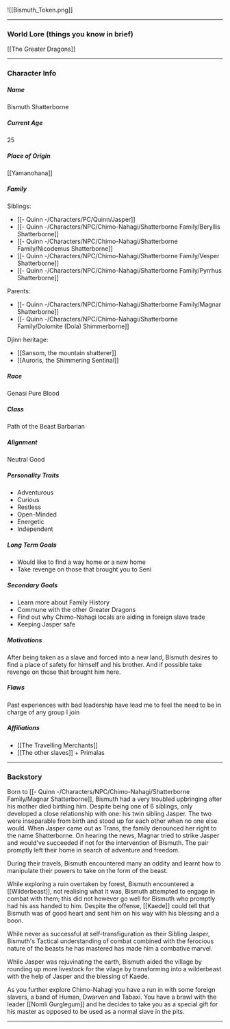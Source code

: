 ![[Bismuth_Token.png]]

---
### World Lore (things you know in brief)
[[The Greater Dragons]]


---
### Character Info

##### Name 
Bismuth Shatterborne

##### Current Age
25

##### Place of Origin
[[Yamanohana]]

##### Family

Siblings: 
- [[- Quinn -/Characters/PC/Quinn/Jasper]]
- [[- Quinn -/Characters/NPC/Chimo-Nahagi/Shatterborne Family/Beryllis Shatterborne]]
- [[- Quinn -/Characters/NPC/Chimo-Nahagi/Shatterborne Family/Nicodemus Shatterborne]]
- [[- Quinn -/Characters/NPC/Chimo-Nahagi/Shatterborne Family/Vesper Shatterborne]]
- [[- Quinn -/Characters/NPC/Chimo-Nahagi/Shatterborne Family/Pyrrhus Shatterborne]]

Parents:
- [[- Quinn -/Characters/NPC/Chimo-Nahagi/Shatterborne Family/Magnar Shatterborne]]
- [[- Quinn -/Characters/NPC/Chimo-Nahagi/Shatterborne Family/Dolomite (Dola) Shimmerborne]]

Djinn heritage:
- [[Sansom, the mountain shatterer]]
- [[Auroris, the Shimmering Sentinal]]

##### Race
Genasi Pure Blood

##### Class
Path of the Beast Barbarian

##### Alignment
Neutral Good

##### Personality Traits
- Adventurous
- Curious
- Restless
- Open-Minded
- Energetic
- Independent

##### Long Term Goals
- Would like to find a way home or a new home
- Take revenge on those that brought you to Seni

##### Secondary Goals
- Learn more about Family History
- Commune with the other Greater Dragons
- Find out why Chimo-Nahagi locals are aiding in foreign slave trade
- Keeping Jasper safe

##### Motivations
After being taken as a slave and forced into a new land, Bismuth desires to find a place of safety for himself and his brother. And if possible take revenge on those that brought him here.

##### Flaws
Past experiences with bad leadership have lead me to feel the need to be in charge of any group I join

##### Affiliations
- [[The Travelling Merchants]]
- [[The other slaves]] + Primalas

---
### Backstory

Born to [[- Quinn -/Characters/NPC/Chimo-Nahagi/Shatterborne Family/Magnar Shatterborne]], Bismuth had a very troubled upbringing after his mother died birthing him. Despite being one of 6 siblings, only developed a close relationship with one: his twin sibling Jasper. The two were inseparable from birth and stood up for each other when no one else would. When Jasper came out as Trans, the family denounced her right to the name Shatterborne. On hearing the news, Magnar tried to strike Jasper and would've succeeded if not for the intervention of Bismuth. The pair promptly left their home in search of adventure and freedom. 

During their travels, Bismuth encountered many an oddity and learnt how to manipulate their powers to take on the form of the beast. 

While exploring a ruin overtaken by forest, Bismuth encountered a [[Wilderbeast]], not realising what it was, Bismuth attempted to engage in combat with them; this did not however go well for Bismuth who promptly had his ass handed to him. Despite the offense, [[Kaede]] could tell that Bismuth was of good heart and sent him on his way with his blessing and a boon.

While never as successful at self-transfiguration as their Sibling Jasper, Bismuth's Tactical understanding of combat combined with the ferocious nature of the beasts he has mastered has made him a combative marvel. 

While Jasper was rejuvinating the earth, Bismuth aided the village by rounding up more livestock for the vilage by transforming into a wilderbeast with the help of Jasper and the blessing of Kaede.


As you further explore Chimo-Nahagi you have a run in with some foreign slavers, a band of Human, Dwarven and Tabaxi. You have a brawl with the leader [[Nomli Gurglegum]] and he decides to take you as a special gift for his master as opposed to be used as a normal slave in the pits. 



---
